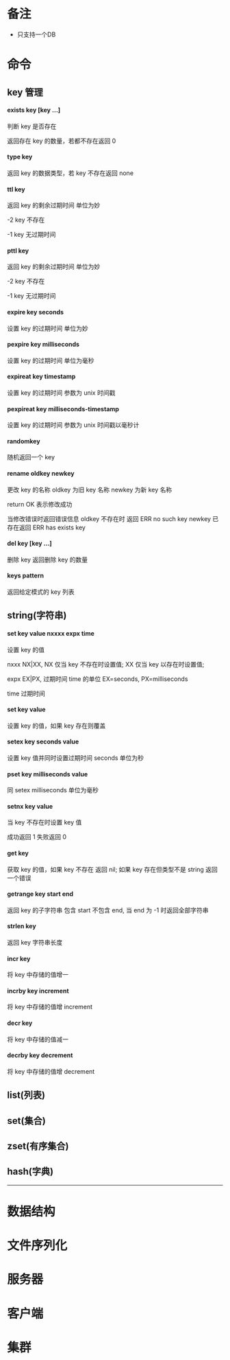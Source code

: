 # 备注

* 只支持一个DB 

# 命令

## key 管理

#### exists key [key ...] 

  判断 key 是否存在
  
  返回存在 key 的数量，若都不存在返回 0
  
#### type key

  返回 key 的数据类型，若 key 不存在返回 none
  
#### ttl key

  返回 key 的剩余过期时间 单位为妙
  
  -2 key 不存在
  
  -1 key 无过期时间
  
#### pttl key

   返回 key 的剩余过期时间 单位为妙
     
   -2 key 不存在
     
   -1 key 无过期时间
  
#### expire key seconds

  设置 key 的过期时间 单位为妙
  
#### pexpire key milliseconds

  设置 key 的过期时间 单位为毫秒
  
#### expireat key timestamp

  设置 key 的过期时间  参数为 unix 时间戳
  
#### pexpireat key milliseconds-timestamp

  设置 key 的过期时间  参数为 unix 时间戳以毫秒计
  
#### randomkey
  
  随机返回一个 key
  
#### rename oldkey newkey

  更改 key 的名称 oldkey 为旧 key 名称 newkey 为新 key 名称
  
  return OK 表示修改成功
  
  当修改错误时返回错误信息 oldkey 不存在时 返回 ERR no such key  newkey 已存在返回 ERR has exists key
  
#### del key [key ...] 

  删除 key  返回删除 key 的数量
  
#### keys pattern

  返回给定模式的 key 列表
  
## string(字符串)

#### set key value nxxxx expx time

 设置 key 的值 
 
 nxxx NX|XX,  NX 仅当 key 不存在时设置值; XX 仅当 key 以存在时设置值;
 
 expx EX|PX, 过期时间 time 的单位 EX=seconds, PX=milliseconds
 
 time 过期时间

#### set key value
  
  设置 key 的值，如果 key 存在则覆盖
  
#### setex key seconds value

  设置 key 值并同时设置过期时间 seconds 单位为秒
  
#### pset key milliseconds value

  同 setex milliseconds 单位为毫秒
  
#### setnx key value

  当 key 不存在时设置 key 值
  
  成功返回 1  失败返回 0
  
#### get key

  获取 key 的值，如果 key 不存在 返回 nil; 如果 key 存在但类型不是 string 返回一个错误
  
#### getrange key start end

  返回 key 的子字符串 包含 start 不包含 end, 当 end 为 -1 时返回全部字符串
  
#### strlen key

  返回 key 字符串长度
  
#### incr key

  将 key 中存储的值增一
  
#### incrby key increment

  将 key 中存储的值增 increment
  
#### decr key 

  将 key 中存储的值减一
  
#### decrby key decrement

 将 key 中存储的值增 decrement

## list(列表)


## set(集合)

## zset(有序集合)

## hash(字典)

----
 
# 数据结构

# 文件序列化

# 服务器

# 客户端

# 集群
